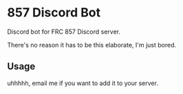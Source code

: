 # 857 Discord Bot
Discord bot for FRC 857 Discord server.

There's no reason it has to be this elaborate, I'm just bored.

## Usage
uhhhhh, email me if you want to add it to your server.
